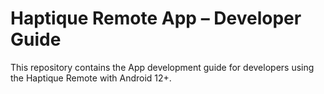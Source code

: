 # Haptique Remote App – Developer Guide

This repository contains the App development guide for developers using the Haptique Remote with Android 12+.


